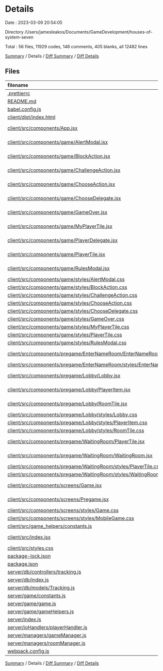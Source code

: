 # Details

Date : 2023-03-09 20:54:05

Directory /Users/jamesleakos/Documents/GameDevelopment/houses-of-system-seven

Total : 56 files,  11929 codes, 148 comments, 405 blanks, all 12482 lines

[Summary](results.md) / Details / [Diff Summary](diff.md) / [Diff Details](diff-details.md)

## Files
| filename | language | code | comment | blank | total |
| :--- | :--- | ---: | ---: | ---: | ---: |
| [.prettierrc](/.prettierrc) | JSON | 7 | 0 | 0 | 7 |
| [README.md](/README.md) | Markdown | 8 | 0 | 8 | 16 |
| [babel.config.js](/babel.config.js) | JavaScript | 3 | 0 | 1 | 4 |
| [client/dist/index.html](/client/dist/index.html) | HTML | 15 | 2 | 5 | 22 |
| [client/src/components/App.jsx](/client/src/components/App.jsx) | JavaScript JSX | 34 | 6 | 8 | 48 |
| [client/src/components/game/AlertModal.jsx](/client/src/components/game/AlertModal.jsx) | JavaScript JSX | 12 | 1 | 4 | 17 |
| [client/src/components/game/BlockAction.jsx](/client/src/components/game/BlockAction.jsx) | JavaScript JSX | 63 | 2 | 8 | 73 |
| [client/src/components/game/ChallengeAction.jsx](/client/src/components/game/ChallengeAction.jsx) | JavaScript JSX | 26 | 2 | 4 | 32 |
| [client/src/components/game/ChooseAction.jsx](/client/src/components/game/ChooseAction.jsx) | JavaScript JSX | 167 | 9 | 9 | 185 |
| [client/src/components/game/ChooseDelegate.jsx](/client/src/components/game/ChooseDelegate.jsx) | JavaScript JSX | 43 | 1 | 7 | 51 |
| [client/src/components/game/GameOver.jsx](/client/src/components/game/GameOver.jsx) | JavaScript JSX | 17 | 1 | 4 | 22 |
| [client/src/components/game/MyPlayerTile.jsx](/client/src/components/game/MyPlayerTile.jsx) | JavaScript JSX | 25 | 1 | 4 | 30 |
| [client/src/components/game/PlayerDelegate.jsx](/client/src/components/game/PlayerDelegate.jsx) | JavaScript JSX | 24 | 1 | 6 | 31 |
| [client/src/components/game/PlayerTile.jsx](/client/src/components/game/PlayerTile.jsx) | JavaScript JSX | 26 | 1 | 4 | 31 |
| [client/src/components/game/RulesModal.jsx](/client/src/components/game/RulesModal.jsx) | JavaScript JSX | 66 | 1 | 4 | 71 |
| [client/src/components/game/styles/AlertModal.css](/client/src/components/game/styles/AlertModal.css) | CSS | 30 | 0 | 3 | 33 |
| [client/src/components/game/styles/BlockAction.css](/client/src/components/game/styles/BlockAction.css) | CSS | 47 | 0 | 6 | 53 |
| [client/src/components/game/styles/ChallengeAction.css](/client/src/components/game/styles/ChallengeAction.css) | CSS | 46 | 0 | 4 | 50 |
| [client/src/components/game/styles/ChooseAction.css](/client/src/components/game/styles/ChooseAction.css) | CSS | 66 | 1 | 8 | 75 |
| [client/src/components/game/styles/ChooseDelegate.css](/client/src/components/game/styles/ChooseDelegate.css) | CSS | 44 | 0 | 6 | 50 |
| [client/src/components/game/styles/GameOver.css](/client/src/components/game/styles/GameOver.css) | CSS | 29 | 0 | 2 | 31 |
| [client/src/components/game/styles/MyPlayerTile.css](/client/src/components/game/styles/MyPlayerTile.css) | CSS | 57 | 0 | 7 | 64 |
| [client/src/components/game/styles/PlayerTile.css](/client/src/components/game/styles/PlayerTile.css) | CSS | 45 | 0 | 7 | 52 |
| [client/src/components/game/styles/RulesModal.css](/client/src/components/game/styles/RulesModal.css) | CSS | 26 | 0 | 2 | 28 |
| [client/src/components/pregame/EnterNameRoom/EnterNameRoom.jsx](/client/src/components/pregame/EnterNameRoom/EnterNameRoom.jsx) | JavaScript JSX | 30 | 1 | 6 | 37 |
| [client/src/components/pregame/EnterNameRoom/styles/EnterNameRoom.css](/client/src/components/pregame/EnterNameRoom/styles/EnterNameRoom.css) | CSS | 55 | 0 | 11 | 66 |
| [client/src/components/pregame/Lobby/Lobby.jsx](/client/src/components/pregame/Lobby/Lobby.jsx) | JavaScript JSX | 25 | 1 | 5 | 31 |
| [client/src/components/pregame/Lobby/PlayerItem.jsx](/client/src/components/pregame/Lobby/PlayerItem.jsx) | JavaScript JSX | 10 | 0 | 4 | 14 |
| [client/src/components/pregame/Lobby/RoomTile.jsx](/client/src/components/pregame/Lobby/RoomTile.jsx) | JavaScript JSX | 19 | 0 | 4 | 23 |
| [client/src/components/pregame/Lobby/styles/Lobby.css](/client/src/components/pregame/Lobby/styles/Lobby.css) | CSS | 31 | 0 | 4 | 35 |
| [client/src/components/pregame/Lobby/styles/PlayerItem.css](/client/src/components/pregame/Lobby/styles/PlayerItem.css) | CSS | 4 | 0 | 0 | 4 |
| [client/src/components/pregame/Lobby/styles/RoomTile.css](/client/src/components/pregame/Lobby/styles/RoomTile.css) | CSS | 24 | 1 | 3 | 28 |
| [client/src/components/pregame/WaitingRoom/PlayerTile.jsx](/client/src/components/pregame/WaitingRoom/PlayerTile.jsx) | JavaScript JSX | 10 | 0 | 4 | 14 |
| [client/src/components/pregame/WaitingRoom/WaitingRoom.jsx](/client/src/components/pregame/WaitingRoom/WaitingRoom.jsx) | JavaScript JSX | 34 | 2 | 4 | 40 |
| [client/src/components/pregame/WaitingRoom/styles/PlayerTile.css](/client/src/components/pregame/WaitingRoom/styles/PlayerTile.css) | CSS | 6 | 0 | 2 | 8 |
| [client/src/components/pregame/WaitingRoom/styles/WaitingRoom.css](/client/src/components/pregame/WaitingRoom/styles/WaitingRoom.css) | CSS | 34 | 0 | 9 | 43 |
| [client/src/components/screens/Game.jsx](/client/src/components/screens/Game.jsx) | JavaScript JSX | 368 | 11 | 42 | 421 |
| [client/src/components/screens/Pregame.jsx](/client/src/components/screens/Pregame.jsx) | JavaScript JSX | 56 | 2 | 15 | 73 |
| [client/src/components/screens/styles/Game.css](/client/src/components/screens/styles/Game.css) | CSS | 82 | 0 | 14 | 96 |
| [client/src/components/screens/styles/MobileGame.css](/client/src/components/screens/styles/MobileGame.css) | CSS | 3 | 0 | 0 | 3 |
| [client/src/game_helpers/constants.js](/client/src/game_helpers/constants.js) | JavaScript | 135 | 0 | 4 | 139 |
| [client/src/index.jsx](/client/src/index.jsx) | JavaScript JSX | 5 | 0 | 2 | 7 |
| [client/src/styles.css](/client/src/styles.css) | CSS | 29 | 2 | 4 | 35 |
| [package-lock.json](/package-lock.json) | JSON | 9,046 | 0 | 1 | 9,047 |
| [package.json](/package.json) | JSON | 39 | 0 | 1 | 40 |
| [server/db/controllers/tracking.js](/server/db/controllers/tracking.js) | JavaScript | 24 | 0 | 4 | 28 |
| [server/db/index.js](/server/db/index.js) | JavaScript | 9 | 0 | 5 | 14 |
| [server/db/models/Tracking.js](/server/db/models/Tracking.js) | JavaScript | 15 | 0 | 5 | 20 |
| [server/game/constants.js](/server/game/constants.js) | JavaScript | 134 | 0 | 5 | 139 |
| [server/game/game.js](/server/game/game.js) | JavaScript | 530 | 61 | 68 | 659 |
| [server/game/gameHelpers.js](/server/game/gameHelpers.js) | JavaScript | 63 | 3 | 10 | 76 |
| [server/index.js](/server/index.js) | JavaScript | 16 | 4 | 6 | 26 |
| [server/ioHandlers/playerHandler.js](/server/ioHandlers/playerHandler.js) | JavaScript | 36 | 4 | 13 | 53 |
| [server/managers/gameManager.js](/server/managers/gameManager.js) | JavaScript | 31 | 1 | 8 | 40 |
| [server/managers/roomManager.js](/server/managers/roomManager.js) | JavaScript | 57 | 26 | 19 | 102 |
| [webpack.config.js](/webpack.config.js) | JavaScript | 43 | 0 | 2 | 45 |

[Summary](results.md) / Details / [Diff Summary](diff.md) / [Diff Details](diff-details.md)